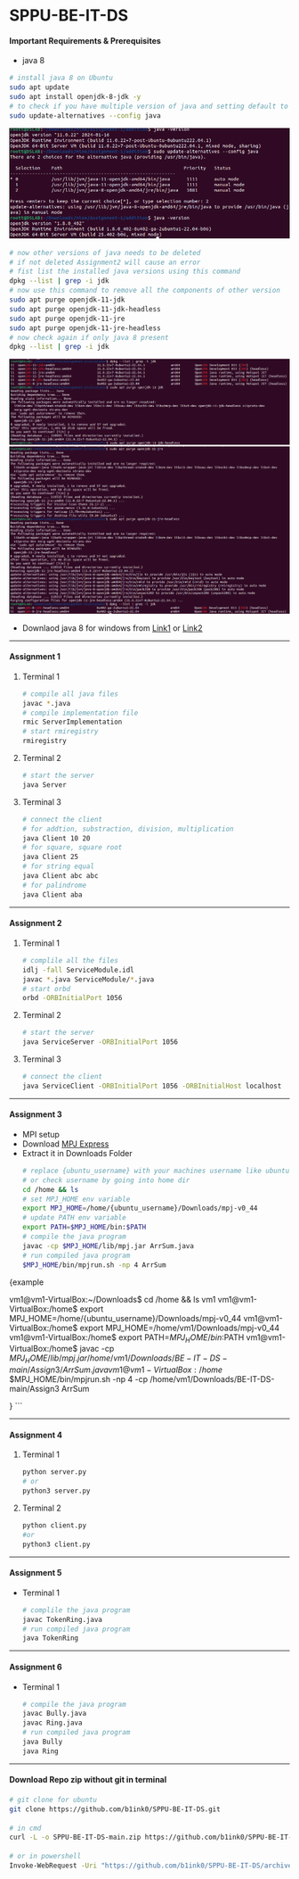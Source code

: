 # SPPU-BE-IT-DS
#### Important Requirements & Prerequisites
- java 8
```bash
# install java 8 on Ubuntu
sudo apt update 
sudo apt install openjdk-8-jdk -y
# to check if you have multiple version of java and setting default to java 8
sudo update-alternatives --config java
```
![ALT](./assets/java8.png)
```bash
# now other versions of java needs to be deleted 
# if not deleted Assignment2 will cause an error
# fist list the installed java versions using this command
dpkg --list | grep -i jdk
# now use this command to remove all the components of other version
sudo apt purge openjdk-11-jdk
sudo apt purge openjdk-11-jdk-headless
sudo apt purge openjdk-11-jre
sudo apt purge openjdk-11-jre-headless
# now check again if only java 8 present
dpkg --list | grep -i jdk
```
![ALT](./assets/remove_java_1.png)
![ALT](./assets/remove_java2.png)

- Downlaod java 8 for windows from [Link1](https://builds.openlogic.com/downloadJDK/openlogic-openjdk/8u412-b08/openlogic-openjdk-8u412-b08-windows-x64.msi) or [Link2](https://www.openlogic.com/openjdk-downloads?field_java_parent_version_target_id=416&field_operating_system_target_id=436&field_architecture_target_id=391&field_java_package_target_id=396 
)
<hr>

#### Assignment 1
1. Terminal 1
    ```bash
    # compile all java files
    javac *.java
    # compile implementation file
    rmic ServerImplementation
    # start rmiregistry
    rmiregistry

    ```
2. Terminal 2
    ```bash
    # start the server
    java Server
    ```
3. Terminal 3
    ```bash
    # connect the client
    # for addtion, substraction, division, multiplication
    java Client 10 20
    # for square, square root
    java Client 25
    # for string equal
    java Client abc abc
    # for palindrome
    java Client aba
    ```
<hr>

#### Assignment 2
1. Terminal 1
    ```bash
    # complile all the files
    idlj -fall ServiceModule.idl
    javac *.java ServiceModule/*.java
    # start orbd 
    orbd -ORBInitialPort 1056
    ```
2. Terminal 2
    ```bash
    # start the server
    java ServiceServer -ORBInitialPort 1056
    ```
3. Terminal 3
    ```bash
    # connect the client
    java ServiceClient -ORBInitialPort 1056 -ORBInitialHost localhost
    ```
<hr>

#### Assignment 3
- MPI setup
- Download [MPJ Express](https://sourceforge.net/projects/mpjexpress/files/releases/mpj-v0_44.tar.gz/download) 
- Extract it in Downloads Folder
    ```bash
    # replace {ubuntu_username} with your machines username like ubuntu, vboxuser
    # or check username by going into home dir
    cd /home && ls
    # set MPJ_HOME env variable
    export MPJ_HOME=/home/{ubuntu_username}/Downloads/mpj-v0_44
    # update PATH env variable
    export PATH=$MPJ_HOME/bin:$PATH
    # compile the java program
    javac -cp $MPJ_HOME/lib/mpj.jar ArrSum.java
    # run compiled java program
    $MPJ_HOME/bin/mpjrun.sh -np 4 ArrSum
{example

vm1@vm1-VirtualBox:~/Downloads$ cd /home && ls
vm1
vm1@vm1-VirtualBox:/home$ export MPJ_HOME=/home/{ubuntu_username}/Downloads/mpj-v0_44
vm1@vm1-VirtualBox:/home$ export MPJ_HOME=/home/vm1/Downloads/mpj-v0_44
vm1@vm1-VirtualBox:/home$ export PATH=$MPJ_HOME/bin:$PATH
vm1@vm1-VirtualBox:/home$ javac -cp $MPJ_HOME/lib/mpj.jar /home/vm1/Downloads/BE-IT-DS-main/Assign3/ArrSum.java
vm1@vm1-VirtualBox:/home$ $MPJ_HOME/bin/mpjrun.sh -np 4 -cp /home/vm1/Downloads/BE-IT-DS-main/Assign3 ArrSum


}
    ```
<hr>

#### Assignment 4
1. Terminal 1
    ```bash
    python server.py
    # or 
    python3 server.py
    ```
2. Terminal 2
    ```bash
    python client.py
    #or
    python3 client.py
    ```
<hr>

#### Assignment 5
- Terminal 1
    ```bash
    # complile the java program
    javac TokenRing.java
    # run compiled java program
    java TokenRing
    ```
<hr>

#### Assignment 6
- Terminal 1
    ```bash
    # compile the java program
    javac Bully.java
    javac Ring.java
    # run compiled java program
    java Bully
    java Ring
    ```

<hr>

#### Download Repo zip without git in terminal

```bash
# git clone for ubuntu
git clone https://github.com/b1ink0/SPPU-BE-IT-DS.git

# in cmd
curl -L -o SPPU-BE-IT-DS-main.zip https://github.com/b1ink0/SPPU-BE-IT-DS/archive/refs/heads/main.zip

# or in powershell
Invoke-WebRequest -Uri "https://github.com/b1ink0/SPPU-BE-IT-DS/archive/refs/heads/main.zip" -OutFile "SPPU-BE-IT-DS-main.zip"
```
